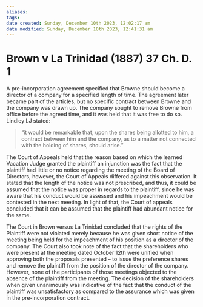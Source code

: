 ```yaml
---
aliases: 
tags: 
date created: Sunday, December 10th 2023, 12:02:17 am
date modified: Sunday, December 10th 2023, 12:41:31 am
---
```


# Brown v La Trinidad (1887) 37 Ch. D. 1

A pre-incorporation agreement specified that Browne should become a director of a company for a specified length of time. The agreement later became part of the articles, but no specific contract between Browne and the company was drawn up. The company sought to remove Browne from office before the agreed time, and it was held that it was free to do so. Lindley LJ stated:

> “it would be remarkable that, upon the shares being allotted to him, a contract between him and the company, as to a matter not connected with the holding of shares, should arise.”

The Court of Appeals held that the reason based on which the learned Vacation Judge granted the plaintiff an injunction was the fact that the plaintiff had little or no notice regarding the meeting of the Board of Directors, however, the Court of Appeals differed against this observation. It stated that the length of the notice was not prescribed, and thus, it could be assumed that the notice was proper in regards to the plaintiff, since he was aware that his conduct would be assessed and his impeachment would be contested in the next meeting. In light of that, the Court of appeals concluded that it can be assumed that the plaintiff had abundant notice for the same.

The Court in Brown versus La Trinidad concluded that the rights of the Plaintiff were not violated merely because he was given short notice of the meeting being held for the impeachment of his position as a director of the company. The Court also took note of the fact that the shareholders who were present at the meeting dated October 12th were unified when approving both the proposals presented – to issue the preference shares and remove the plaintiff from the position of the director of the company. However, none of the participants of those meetings objected to the absence of the plaintiff from the meeting. The decision of the shareholders when given unanimously was indicative of the fact that the conduct of the plaintiff was unsatisfactory as compared to the assurance which was given in the pre-incorporation contract.
